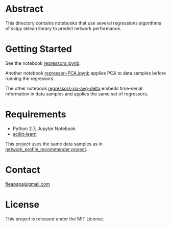 # Abstract

This directory contains notebooks that use several regressions algorithms of scipy sklean 
library to predict network performance. 

# Getting Started

See the notebook [regressors.ipynb](https://github.com/fleapapa/network_performance_prediction/blob/master/sklearn/regressors.ipynb).

Another notebook [regressor+PCA.ipynb](https://github.com/fleapapa/network_performance_prediction/blob/master/sklearn/regressor%2BPCA.ipynb) applies PCA to data samples before running the regressors.

The other notebook [regressors-no-avg-delta](https://github.com/fleapapa/network_performance_prediction/blob/master/sklearn/regressors-no-avg-delta.ipynb) embeds time-serial information in data samples and applies the same set of regressors.

# Requirements

* Python 2.7, Jupyter Notebook
* [scikit-learn](http://scikit-learn.org/stable/)

This project uses the same data samples as in [network_profile_recommender project](https://github.com/fleapapa/network_profile_recommender). 

# Contact

fleapapa@gmail.com


# License

This project is released under the MIT License.
